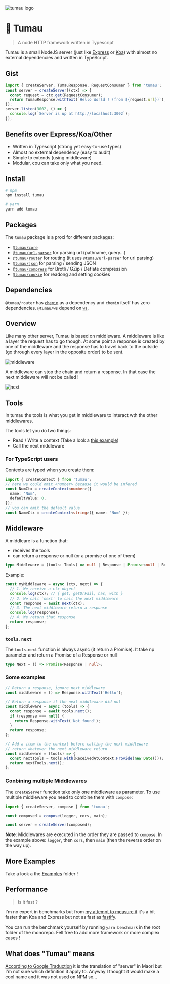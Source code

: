 <!-- This file has been generated by the norm script -->
<p align="center">

![tumau logo](https://github.com/etienne-dldc/tumau/blob/master/design/logo.svg)

</p>

# 🏺 Tumau

> A node HTTP framework written in Typescript

Tumau is a small NodeJS server (just like [Express](https://expressjs.com/) or [Koa](https://koajs.com/)) with almost no external dependencies and written in TypeScript.

## Gist

```ts
import { createServer, TumauResponse, RequestConsumer } from 'tumau';
const server = createServer((ctx) => {
  const request = ctx.get(RequestConsumer);
  return TumauResponse.withText(`Hello World ! (from ${request.url})`);
});
server.listen(3002, () => {
  console.log(`Server is up at http://localhost:3002`);
});
```

## Benefits over Express/Koa/Other

- Written in Typescript (strong yet easy-to-use types)
- Almost no external dependency (easy to audit)
- Simple to extends (using middleware)
- Modular, cou can take only what you need.

## Install

```bash
# npm
npm install tumau

# yarn
yarn add tumau
```

## Packages

The `tumau` package is a proxi for different packages:

- [`@tumau/core`](https://github.com/etienne-dldc/tumau/tree/master/packages/tumau-core)
- [`@tumau/url-parser`](https://github.com/etienne-dldc/tumau/tree/master/packages/tumau-url-parser) for parsing url (pathname, query...)
- [`@tumau/router`](https://github.com/etienne-dldc/tumau/tree/master/packages/tumau-router) for routing (it uses `@tumau/url-parser` for url parsing)
- [`@tumau/json`](https://github.com/etienne-dldc/tumau/tree/master/packages/tumau-json) for parsing / sending JSON
- [`@tumau/compress`](https://github.com/etienne-dldc/tumau/tree/master/packages/tumau-compress) for Brotli / GZip / Deflate compression
- [`@tumau/cookie`](https://github.com/etienne-dldc/tumau/tree/master/packages/tumau-cookie) for readong and setting cookies

## Dependencies

`@tumau/router` has [`chemin`](https://github.com/etienne-dldc/chemin) as a dependency and `chemin` itself has zero dependencies.
`@tumau/ws` depend on [`ws`](https://github.com/websockets/ws).

## Overview

Like many other server, Tumau is based on middleware. A middleware is like a layer the request has to go though. At some point a response is created by one of the middleware and the response has to travel back to the outside (go through every layer in the opposite order) to be sent.

<p align="center">

![middleware](https://github.com/etienne-dldc/tumau/blob/master/design/illu-1.png)

</p>

A middleware can stop the chain and return a response. In that case the next middleware will not be called !

<p align="center">

![next](https://github.com/etienne-dldc/tumau/blob/master/design/illu-2.png)

</p>

## Tools

In tumau the tools is what you get in middleware to interact wth the other middlewares.

The tools let you do two things:

- Read / Write a context (Take a look a [this example](https://github.com/etienne-dldc/tumau/blob/master/examples/context/index.ts))
- Call the next middleware

### For TypeScript users

Contexts are typed when you create them:

```ts
import { createContext } from 'tumau';
// here we could omit <number> because it would be infered
const NumCtx = createContext<number>({
  name: 'Num',
  defaultValue: 0,
});
// you can omit the default value
const NameCtx = createContext<string>({ name: 'Num' });
```

## Middleware

A middleare is a function that:

- receives the tools
- can return a response or null (or a promise of one of them)

```ts
type Middleware = (tools: Tools) => null | Response | Promise<null | Response>;
```

Example:

```js
const myMiddleware = async (ctx, next) => {
  // 1. We receive a ctx object
  console.log(ctx); // { get, getOrFail, has, with }
  // 2. We call `next` to call the next middleware
  const response = await next(ctx);
  // 3. The next middleware return a response
  console.log(response);
  // 4. We return that response
  return response;
};
```

### `tools.next`

The `tools.next` function is always async (it return a Promise).
It take np parameter and return a Promise of a Response or null

```ts
type Next = () => Promise<Response | null>;
```

### Some examples

```js
// Return a response, ignore next middleware
const middleware = () => Response.withText('Hello');

// Return a response if the next middleware did not
const middleware = async (tools) => {
  const response = await tools.next();
  if (response === null) {
    return Response.withText('Not found');
  }
  return response;
};

// Add a item to the context before calling the next middleware
// return whatever the next middleware return
const middleware = (tools) => {
  const nextTools = tools.with(ReceivedAtContext.Provide(new Date()));
  return nextTools.next();
};
```

### Conbining multiple Middlewares

The `createServer` function take only one middleware as parameter. To use multiple middleware you need to combine them with `compose`:

```js
import { createServer, compose } from 'tumau';

const composed = compose(logger, cors, main);

const server = createServer(composed);
```

**Note**: Middlewares are executed in the order they are passed to `compose`. In the example above: `logger`, then `cors`, then `main` (then the reverse order on the way up).

## More Examples

Take a look a the [Examples](https://github.com/etienne-dldc/tumau/tree/master/examples) folder !

## Performance

> Is it fast ?

I'm no expert in benchmarks but from [my attempt to measure it](https://github.com/etienne-dldc/tumau/tree/master/benchmarks) it's a bit faster than Koa and Express but not as fast as [fastify](https://github.com/fastify/fastify).

You can run the benchmark yourself by running `yarn benchmark` in the root folder of the monorepo. Fell free to add more framework or more complex cases !

## What does "Tumau" means

[According to Google Traduction](https://translate.google.com/?source=osdd#view=home&op=translate&sl=en&tl=mi&text=server) it is the translation of "server" in Maori but I'm not sure which definition it apply to. Anyway I thought it would make a cool name and it was not used on NPM so...
